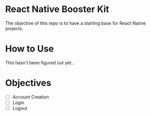 # React Native Booster Kit
The objective of this repo is to have a starting base for React Native projects.

# How to Use
This hasn't been figured out yet...

# Objectives
- [ ] Account Creation
- [ ] Login
- [ ] Logout

